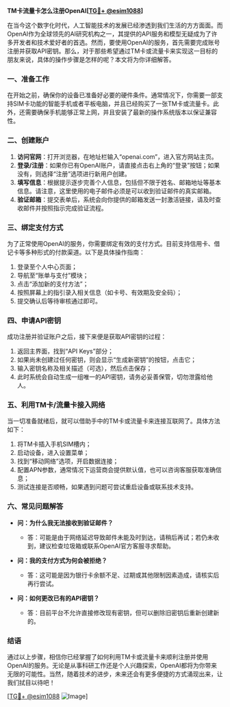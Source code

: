 **TM卡流量卡怎么注册OpenAI[[TG💪+ @esim1088](https://t.me/s/esim1088)]**

在当今这个数字化时代，人工智能技术的发展已经渗透到我们生活的方方面面。而OpenAI作为全球领先的AI研究机构之一，其提供的API服务和模型无疑成为了许多开发者和技术爱好者的首选。然而，要使用OpenAI的服务，首先需要完成账号注册并获取API密钥。那么，对于那些希望通过TM卡或流量卡来实现这一目标的朋友来说，具体的操作步骤是怎样的呢？本文将为你详细解答。

### 一、准备工作

在开始之前，确保你的设备已准备好必要的硬件条件。通常情况下，你需要一部支持SIM卡功能的智能手机或者平板电脑，并且已经购买了一张TM卡或流量卡。此外，还需要确保手机能够正常上网，并且安装了最新的操作系统版本以保证兼容性。

### 二、创建账户

1. **访问官网**：打开浏览器，在地址栏输入“openai.com”，进入官方网站主页。
2. **登录/注册**：如果你已有OpenAI账户，请直接点击右上角的“登录”按钮；如果没有，则选择“注册”选项进行新用户创建。
3. **填写信息**：根据提示逐步完善个人信息，包括但不限于姓名、邮箱地址等基本信息。请注意，这里使用的电子邮件必须是可以收到验证邮件的真实邮箱。
4. **验证邮箱**：提交表单后，系统会向你提供的邮箱发送一封激活链接，请及时查收邮件并按照指示完成验证流程。

### 三、绑定支付方式

为了正常使用OpenAI的服务，你需要绑定有效的支付方式。目前支持信用卡、借记卡等多种形式的付款渠道。以下是具体操作指南：

1. 登录至个人中心页面；
2. 导航至“账单与支付”模块；
3. 点击“添加新的支付方法”；
4. 按照屏幕上的指引录入相关信息（如卡号、有效期及安全码）；
5. 提交确认后等待审核通过即可。

### 四、申请API密钥

成功注册并验证账户之后，接下来便是获取API密钥的过程：

1. 返回主界面，找到“API Keys”部分；
2. 如果尚未创建过任何密钥，则会显示“生成新密钥”的按钮，点击它；
3. 输入密钥名称及相关描述（可选），然后点击保存；
4. 此时系统会自动生成一组唯一的API密钥，请务必妥善保管，切勿泄露给他人。

### 五、利用TM卡/流量卡接入网络

当一切准备就绪后，就可以借助手中的TM卡或流量卡来连接互联网了。具体方法如下：

1. 将TM卡插入手机SIM槽内；
2. 启动设备，进入设置菜单；
3. 找到“移动网络”选项，开启数据连接；
4. 配置APN参数，通常情况下运营商会提供默认值，也可以咨询客服获取准确信息；
5. 测试连接是否顺畅，如果遇到问题可尝试重启设备或联系技术支持。

### 六、常见问题解答

- **问：为什么我无法接收到验证邮件？**
  - 答：可能是由于网络延迟导致邮件未能及时到达，请稍后再试；若仍未收到，建议检查垃圾箱或联系OpenAI官方客服寻求帮助。
  
- **问：我的支付方式为何会被拒绝？**
  - 答：这可能是因为银行卡余额不足、过期或其他限制因素造成，请核实后再行尝试。

- **问：如何更改已有的API密钥？**
  - 答：目前平台不允许直接修改现有密钥，但可以删除旧密钥后重新创建新的。

### 结语

通过以上步骤，相信你已经掌握了如何利用TM卡或流量卡来顺利注册并使用OpenAI的服务。无论是从事科研工作还是个人兴趣探索，OpenAI都将为你带来无限的可能性。当然，随着技术的进步，未来还会有更多便捷的方式涌现出来，让我们拭目以待吧！

[[TG💪+ @esim1088](https://t.me/s/esim1088) ![Image](https://i.postimg.cc/4NQfJmqS/Snipaste-2025-05-13-00-14-12.png)]